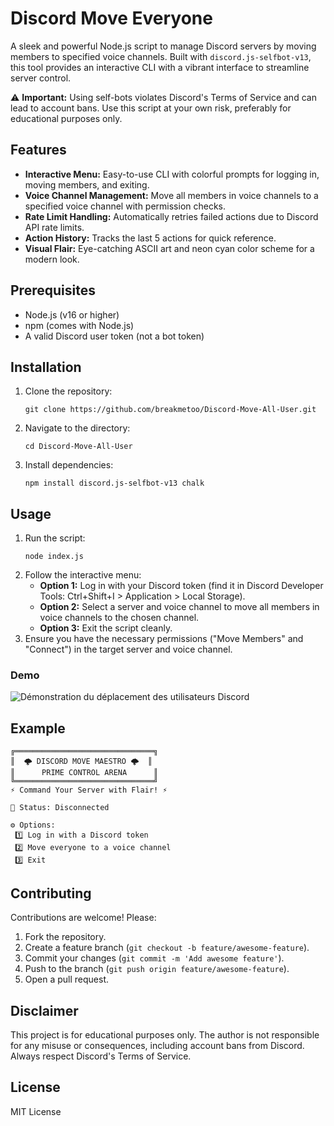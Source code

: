 # Discord Move Everyone

A sleek and powerful Node.js script to manage Discord servers by moving members to specified voice channels. Built with `discord.js-selfbot-v13`, this tool provides an interactive CLI with a vibrant interface to streamline server control.

⚠️ **Important:** Using self-bots violates Discord's Terms of Service and can lead to account bans. Use this script at your own risk, preferably for educational purposes only.

## Features

- **Interactive Menu:** Easy-to-use CLI with colorful prompts for logging in, moving members, and exiting.
- **Voice Channel Management:** Move all members in voice channels to a specified voice channel with permission checks.
- **Rate Limit Handling:** Automatically retries failed actions due to Discord API rate limits.
- **Action History:** Tracks the last 5 actions for quick reference.
- **Visual Flair:** Eye-catching ASCII art and neon cyan color scheme for a modern look.

## Prerequisites

- Node.js (v16 or higher)
- npm (comes with Node.js)
- A valid Discord user token (not a bot token)

## Installation

1. Clone the repository:
   ```
   git clone https://github.com/breakmetoo/Discord-Move-All-User.git
   ```
2. Navigate to the directory:
   ```
   cd Discord-Move-All-User
   ```
3. Install dependencies:
   ```
   npm install discord.js-selfbot-v13 chalk
   ```

## Usage

1. Run the script:
   ```
   node index.js
   ```
2. Follow the interactive menu:
   - **Option 1:** Log in with your Discord token (find it in Discord Developer Tools: Ctrl+Shift+I > Application > Local Storage).
   - **Option 2:** Select a server and voice channel to move all members in voice channels to the chosen channel.
   - **Option 3:** Exit the script cleanly.
3. Ensure you have the necessary permissions ("Move Members" and "Connect") in the target server and voice channel.

### Demo
![Démonstration du déplacement des utilisateurs Discord](ezgif-1a74c9c65ae008.gif)


## Example

```
╔═══════════════════════════════╗
║  🌩️ DISCORD MOVE MAESTRO 🌩️  ║
║      PRIME CONTROL ARENA      ║
╚═══════════════════════════════╝
⚡ Command Your Server with Flair! ⚡

📡 Status: Disconnected

⚙️ Options:
 1️⃣ Log in with a Discord token
 2️⃣ Move everyone to a voice channel
 3️⃣ Exit
```

## Contributing


Contributions are welcome! Please:

1. Fork the repository.
2. Create a feature branch (`git checkout -b feature/awesome-feature`).
3. Commit your changes (`git commit -m 'Add awesome feature'`).
4. Push to the branch (`git push origin feature/awesome-feature`).
5. Open a pull request.

## Disclaimer

This project is for educational purposes only. The author is not responsible for any misuse or consequences, including account bans from Discord. Always respect Discord's Terms of Service.

## License

MIT License
